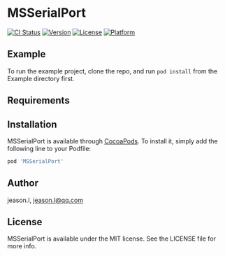 # MSSerialPort

[![CI Status](https://img.shields.io/travis/jeason.l@qq.com/MSSerialPort.svg?style=flat)](https://travis-ci.org/jeason.l@qq.com/MSSerialPort)
[![Version](https://img.shields.io/cocoapods/v/MSSerialPort.svg?style=flat)](https://cocoapods.org/pods/MSSerialPort)
[![License](https://img.shields.io/cocoapods/l/MSSerialPort.svg?style=flat)](https://cocoapods.org/pods/MSSerialPort)
[![Platform](https://img.shields.io/cocoapods/p/MSSerialPort.svg?style=flat)](https://cocoapods.org/pods/MSSerialPort)

## Example

To run the example project, clone the repo, and run `pod install` from the Example directory first.

## Requirements

## Installation

MSSerialPort is available through [CocoaPods](https://cocoapods.org). To install
it, simply add the following line to your Podfile:

```ruby
pod 'MSSerialPort'
```

## Author

jeason.l, jeason.l@qq.com

## License

MSSerialPort is available under the MIT license. See the LICENSE file for more info.
